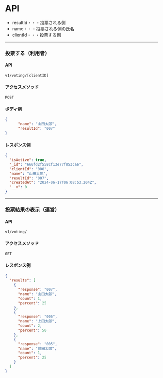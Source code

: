 # API    
+ resultId・・・投票される側
+ name・・・投票される側の氏名
+ clientId・・・投票する側
***
### 投票する（利用者）
#### API
`v1/voting/[clientID]`   
#### アクセスメソッド
`POST`
#### ボディ例
``` json
{
      "name": "山田太郎",
      "resultId": "007"
}
```
#### レスポンス例
``` json
{
  "isActive": true,
  "_id": "666fd2f558cf13e77f853ca6",
  "clientId": "000",
  "name": "山田太郎",
  "resultId": "007",
  "createdAt": "2024-06-17T06:08:53.204Z",
  "__v": 0
}
```
***
### 投票結果の表示（運営）
#### API
`v1/voting/`   
#### アクセスメソッド
`GET`
#### レスポンス例
```json
{
  "results": [
    {
      "response": "007",
      "name": "山田太郎",
      "count": 1,
      "percent": 25
    },
    {
      "response": "006",
      "name": "上田太郎",
      "count": 2,
      "percent": 50
    },
    {
      "response": "005",
      "name": "前田太郎",
      "count": 1,
      "percent": 25
    }
  ]
}